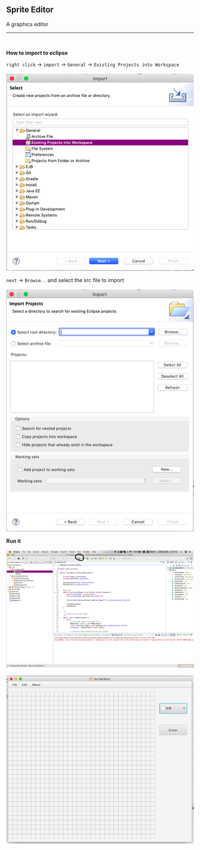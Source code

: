 ## Sprite Editor
A graphics editor

---
<br>

**How to import to eclipse**

`right click` -> `import` -> `General` -> `Existing Projects into Workspace`
<br><br>
<img src="./import1.png">

`next` -> `Browse..` and select the src file to import 
<br><br>
<img src="./import2.png">

**Run it**
<br><br>
<img src="./run.png">
<br><br>
<img src="./run2.png">
